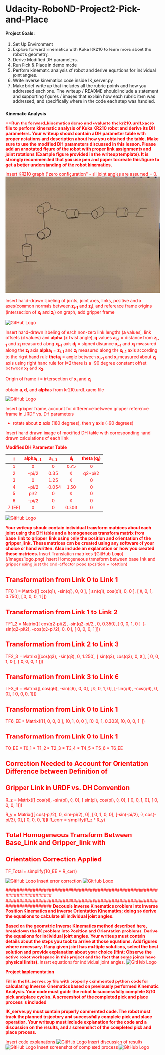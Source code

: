# **Udacity-RoboND-Project2-Pick-and-Place**


#### **Project Goals:**

 1. Set Up Environment
 2. Explore forward kinematics with Kuka KR210 to learn more about the robot's geometry.
 3. Derive Modified DH parameters.
 4. Run Pick & Place in demo mode
 5. Perform kinematic analysis of robot and derive equations for individual joint angles.
 6. Write inverse kinematics code inside IK_server.py
 7. Make brief write up that includes all the rubric points and how you addressed each one.  The writeup / README should include a statement and supporting figures / images that explain how each rubric item was addressed, and specifically where in the code each step was handled. 

###
**Kinematic Analysis**

<font color="red">
<strong> 
**Run the forward_kinematics demo and evaluate the kr210.urdf.xacro file to perform kinematic analysis of Kuka KR210 robot and derive its DH parameters.  Your writeup should contain a DH parameter table with proper notations and description about how you obtained the table. Make sure to use the modified DH parameters discussed in this lesson. Please add an annotated figure of the robot with proper link assignments and joint rotations (Example figure provided in the writeup template). It is strongly recommended that you use pen and paper to create this figure to get a better understanding of the robot kinematics.
</strong>

Insert KR210 graph ("zero configuration" - all joint angles are assumed = 0.
![Kuka KR210 Graph](/images/IMG_0084%20(2).jpg)

Insert hand-drawn labeling of joints, joint axes, links, positive and <strong>x</strong> axes(common normals between <strong>z<sub>i-1</sub></strong> and <strong>z<sub>i</sub></strong>), and reference frame origins (intersection of <strong>x<sub>i</sub></strong> and <strong>z<sub>i</sub></strong>) on graph, add gripper frame

![GitHub Logo](/images/logo.png)

Insert hand-drawn labeling of each non-zero link lengths (<strong>a</strong> values), link offsets (<strong>d</strong> values) and <strong>alpha</strong> (<strong>z</strong> twist angle), <strong>q</strong> values
  <strong>a<sub>i-1</sub></strong> = distance from <strong>z<sub>i-1</sub></strong> and <strong>z<sub>i</sub></strong> measured along <strong>x<sub>i-1</sub></strong> axis
  <strong>d<sub>i</sub></strong> = signed distance <strong>x<sub>i-1</sub></strong> and <strong>x<sub>i</sub></strong> measured along the <strong>z<sub>i</sub></strong> axis
 <strong>alpha<sub>i</sub></strong> = <strong>z<sub>i-1</sub></strong> and <strong>z<sub>i</sub></strong> measured along the <strong>x<sub>i-1</sub></strong> axis according to the right hand rule
 <strong>theta<sub>i</sub></strong> = angle between <strong>x<sub>i-1</sub></strong> and <strong>x<sub>i</sub></strong> measured about <strong>z<sub>i</sub></strong> axis using right hand rule
    for <strong>i</strong>=2 there is a -90 degree constant offset between <strong>x<sub>1</sub></strong> and <strong>x<sub>2</sub></strong>.

Origin of frame **i** = intersection of **x<sub>i</sub>** and **z<sub>i</sub>**

  obtain <strong>a</strong>, <strong>d</strong>, and <strong>alpha</strong>s from kr210.urdf.xacro file

![GitHub Logo](/images/logo.png)

Insert gripper frame, account for difference between gripper reference frame in URDF vs. DH parameters
 - rotate about <strong>z</strong> axis (180 degrees), then <strong>y</strong> axis (-90 degrees)

Insert hand drawn image of modified DH table with corresponding hand drawn calculations of each link

<strong>Modified DH Parameter Table</strong>

**i** | **alpha<sub>i-1</sub>** | **a<sub>i-1</sub>** | **d<sub>i</sub>** | **theta (q<sub>i</sub>)**
:--: | :-----: | :-: | :-: | :-----:
1 | 0 | 0 | 0.75 | 0
2 | -pi/2 | 0.35 | 0 | q2-pi/2
3 | 0 | 1.25 | 0 | 0
4 | -pi/2 | -0.054 | 1.50 | 0
5 | pi/2 | 0 | 0 | 0
6 | -pi/2 | 0 | 0 | 0
7 (EE) | 0 | 0 | 0.303 | 0 



![GitHub Logo](/images/logo.png)

<strong>
Your writeup should contain individual transform matrices about each joint using the DH table and a homogeneous transform matrix from base_link to gripper_link using only the position and orientation of the gripper_link. These matrices can be created using any software of your choice or hand written. Also include an explanation on how you created these matrices.
 </strong>
Insert Translation matrixes
![GitHub Logo](/images/logo.png)
Insert Homogeneous transform between base link and gripper using just the end-effector pose (position + rotation)

## Transformation from Link 0 to Link 1
TF0_1 = Matrix([[ cos(q1), -sin(q1),        0,        0    ],
                [ sin(q1),  cos(q1),        0,        0    ],
                [       0,        0,        1,        0.750],
                [       0,        0,        0,        1    ]])

## Transformation from Link 1 to Link 2
TF1_2 = Matrix([[ cos(q2-pi/2), -sin(q2-pi/2),             0,             0.350],
                [            0,             0,             1,             0    ],
                [-sin(q2-pi/2), -cos(q2-pi/2),             0,             0    ],
                [            0,             0,             0,             1    ]])

## Transformation from Link 2 to Link 3
TF2_3 = Matrix([[cos(q3), -sin(q3),        0,        1.250],
               [ sin(q3),  cos(q3),        0,        0    ],
               [       0,        0,        1,        0    ],
               [       0,        0,        0,        1    ]])

## Transformation from Link 3 to Link 6
TF3_6 = Matrix([[ cos(q6), -sin(q6),        0,       0],
                [       0,        0,        1,       0],
                [-sin(q6), -cos(q6),        0,       0],
                [       0,        0,        0,       1]])

## Transformation from Link 0 to Link 1
TF6_EE = Matrix([[1,    0,    0,    0    ],
                 [0,    1,    0,    0    ],
                 [0,    0,    1,    0.303],
                 [0,    0,    0,    1    ]])

## Transformation from Link 0 to Link 1
T0_EE = T0_1 * T1_2 * T2_3 * T3_4 * T4_5 * T5_6 * T6_EE

## Correction Needed to Account for Orientation Difference between Definition of
## Gripper Link in URDF vs. DH Convention
R_z = Matrix([[ cos(pi), -sin(pi),        0,        0],
              [ sin(pi),  cos(pi),        0,        0],
              [       0,        0,        1,        0],
              [       0,        0,        0,        1]])

R_y = Matrix([[ cos(-pi/2),          0, sin(-pi/2),          0],
              [          0,          1,          0,          0],
              [-sin(-pi/2),          0, cos(-pi/2),          0],
              [          0,          0,          0,          1]])
R_corr = simplify(R_z * R_y)

## Total Homogeneous Transform Between Base_Link and Gripper_link with
## Orientation Correction Applied
TF_Total = simplify(T0_EE * R_corr)

![GitHub Logo](/images/logo.png)
Insert error correction
![GitHub Logo](/images/logo.png)


#########################################################################
#########################################################################
<strong>
Decouple Inverse Kinematics problem into Inverse Position Kinematics and inverse Orientation Kinematics; doing so derive the equations to calculate all individual joint angles.
 
Based on the geometric Inverse Kinematics method described here, breakdown the IK problem into Position and Orientation problems. Derive the equations for individual joint angles. Your writeup must contain details about the steps you took to arrive at those equations. Add figures where necessary. If any given joint has multiple solutions, select the best solution and provide explanation about your choice (Hint: Observe the active robot workspace in this project and the fact that some joints have physical limits).
</strong>
Insert equations for individual joint angles.
![GitHub Logo](/images/logo.png)

<strong>
Project Implementation
 
Fill in the IK_server.py file with properly commented python code for calculating Inverse Kinematics based on previously performed Kinematic Analysis. Your code must guide the robot to successfully complete 8/10 pick and place cycles. A screenshot of the completed pick and place process is included.
 
IK_server.py must contain properly commented code. The robot must track the planned trajectory and successfully complete pick and place operation. Your writeup must include explanation for the code and a discussion on the results, and a screenshot of the completed pick and place process.
</strong>

Insert code explanations
![GitHub Logo](/images/logo.png)
Insert discussion of results
![GitHub Logo](/images/logo.png)
Insert screenshot of completed process
![GitHub Logo](/images/logo.png)
